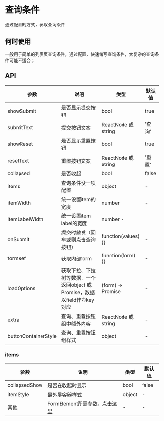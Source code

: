 # 查询条件
通过配置的方式，获取查询条件

## 何时使用
一般用于简单的列表页查询条件，通过配置，快速编写查询条件，太复杂的查询条件可能不适合；

## API

参数|说明|类型|默认值
---|---|---|---
showSubmit | 是否显示提交按钮 | bool | true
submitText | 提交按钮文案 | ReactNode 或 string | '查询'
showReset | 是否显示重置按钮 | bool | true
resetText | 重置按钮文案 | ReactNode 或 string | '重置'
collapsed | 是否收起 | bool | false
items | 查询条件没一项配置 | object | -
itemWidth | 统一设置item的宽度 | number | -
itemLabelWidth | 统一设置item label的宽度 | number - 
onSubmit | 提交时触发（回车或则点击查询按钮）| function(values) {} | -
formRef | 获取内部form | function(form) {} | -
loadOptions | 获取下拉、下拉树等数据，一个返回object 或 Promise，数据以field作为key对应 | (form) => Promise | -
extra | 查询、重置按钮组中额外内容 | ReactNode 或 string | -
buttonContainerStyle | 查询、重置按钮组样式 | object | -

### items
参数|说明|类型|默认值
---|---|---|---
collapsedShow | 是否在收起时显示| bool | false
itemStyle | 最外层容器样式 | object | -
其他 | FormElement所需参数，[点击这里](/example/form-element/README.md) | - | -


